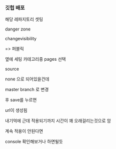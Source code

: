 ### 깃헙 배포 

해당 레파지토리 셋팅

danger zone 

changevisibility

=> 퍼블릭 



옆에 세팅 카테고리중 pages 선택


source 

none 으로 되어있을건데 

master branch 로 변경 


후 save를 누르면 

url이 생성됨 


내기억에 근데 적용되기까지 시간이 꽤 오래걸리는것으로 암

계속 적용이 안된다면 

console 확인해보거나 하면될듯





